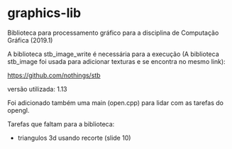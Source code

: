 # graphics-lib

Biblioteca para processamento gráfico para a disciplina de Computação Gráfica (2019.1)

A biblioteca stb_image_write é necessária para a execução (A  biblioteca stb_image foi usada para adicionar texturas e se encontra no mesmo link):

https://github.com/nothings/stb

versão utilizada: 1.13

Foi adicionado também uma main (open.cpp) para lidar com as tarefas do opengl.

Tarefas que faltam para a biblioteca:

- triangulos 3d usando recorte (slide 10)